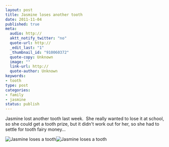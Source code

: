 ```yaml
--- 
layout: post
title: Jasmine loses another tooth
date: 2011-11-04
published: true
meta: 
  audio: http://
  aktt_notify_twitter: "no"
  quote-url: http://
  _edit_last: "1"
  _thumbnail_id: "910060372"
  quote-copy: Unknown
  image: ""
  link-url: http://
  quote-author: Unknown
keywords: 
- tooth
type: post
categories: 
- family
- jasmine
status: publish
---
```



Jasmine lost another tooth last week.  She really wanted to lose it at school, so she could get a tooth prize, but it didn't work out for her, so she had to settle for tooth fairy money…





![Jasmine loses a tooth](http://eick.us/files/2011/11/mount-vernon-11.jpg)![Jasmine loses a tooth](http://eick.us/files/2011/11/mount-vernon-10.jpg)

